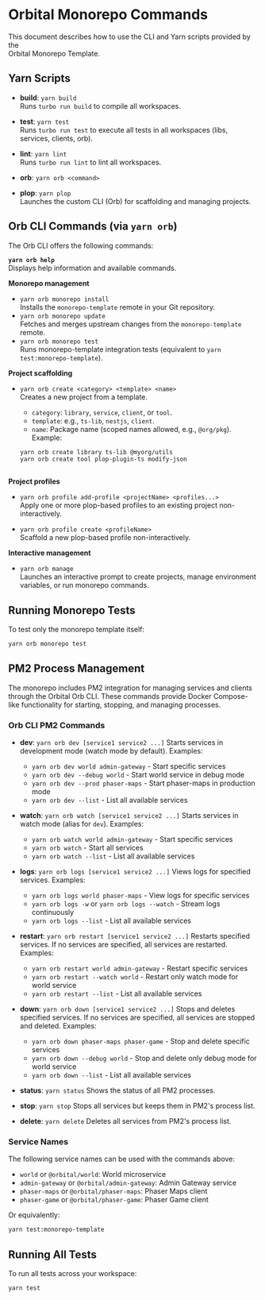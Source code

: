 # Orbital Monorepo Commands

This document describes how to use the CLI and Yarn scripts provided by the  
Orbital Monorepo Template.

## Yarn Scripts

- **build**: `yarn build`  
  Runs `turbo run build` to compile all workspaces.

- **test**: `yarn test`  
  Runs `turbo run test` to execute all tests in all workspaces (libs, services, clients, orb).

- **lint**: `yarn lint`  
  Runs `turbo run lint` to lint all workspaces.

- **orb**: `yarn orb <command>`
- **plop**: `yarn plop`  
  Launches the custom CLI (Orb) for scaffolding and managing projects.

## Orb CLI Commands (via `yarn orb`)

The Orb CLI offers the following commands:

**`yarn orb help`**  
 Displays help information and available commands.

**Monorepo management**

- `yarn orb monorepo install`  
  Installs the `monorepo-template` remote in your Git repository.
- `yarn orb monorepo update`  
  Fetches and merges upstream changes from the `monorepo-template` remote.
- `yarn orb monorepo test`  
  Runs monorepo-template integration tests (equivalent to `yarn test:monorepo-template`).

**Project scaffolding**

- `yarn orb create <category> <template> <name>`  
  Creates a new project from a template.

  - `category`: `library`, `service`, `client`, or `tool`.
  - `template`: e.g., `ts-lib`, `nestjs`, `client`.
  - `name`: Package name (scoped names allowed, e.g., `@org/pkg`).
    Example:

  ```bash
  yarn orb create library ts-lib @myorg/utils
  yarn orb create tool plop-plugin-ts modify-json
  ```

  ```

  ```

**Project profiles**

- `yarn orb profile add-profile <projectName> <profiles...>`  
  Apply one or more plop-based profiles to an existing project non-interactively.

- `yarn orb profile create <profileName>`  
  Scaffold a new plop-based profile non-interactively.

**Interactive management**

- `yarn orb manage`  
  Launches an interactive prompt to create projects, manage environment variables, or run monorepo commands.

## Running Monorepo Tests

To test only the monorepo template itself:

```bash
yarn orb monorepo test
```

## PM2 Process Management

The monorepo includes PM2 integration for managing services and clients through the Orbital Orb CLI. These commands provide Docker Compose-like functionality for starting, stopping, and managing processes.

### Orb CLI PM2 Commands

- **dev**: `yarn orb dev [service1 service2 ...]`
  Starts services in development mode (watch mode by default).
  Examples:

  - `yarn orb dev world admin-gateway` - Start specific services
  - `yarn orb dev --debug world` - Start world service in debug mode
  - `yarn orb dev --prod phaser-maps` - Start phaser-maps in production mode
  - `yarn orb dev --list` - List all available services

- **watch**: `yarn orb watch [service1 service2 ...]`
  Starts services in watch mode (alias for `dev`).
  Examples:

  - `yarn orb watch world admin-gateway` - Start specific services
  - `yarn orb watch` - Start all services
  - `yarn orb watch --list` - List all available services

- **logs**: `yarn orb logs [service1 service2 ...]`
  Views logs for specified services.
  Examples:

  - `yarn orb logs world phaser-maps` - View logs for specific services
  - `yarn orb logs -w` or `yarn orb logs --watch` - Stream logs continuously
  - `yarn orb logs --list` - List all available services

- **restart**: `yarn orb restart [service1 service2 ...]`
  Restarts specified services. If no services are specified, all services are restarted.
  Examples:

  - `yarn orb restart world admin-gateway` - Restart specific services
  - `yarn orb restart --watch world` - Restart only watch mode for world service
  - `yarn orb restart --list` - List all available services

- **down**: `yarn orb down [service1 service2 ...]`
  Stops and deletes specified services. If no services are specified, all services are stopped and deleted.
  Examples:

  - `yarn orb down phaser-maps phaser-game` - Stop and delete specific services
  - `yarn orb down --debug world` - Stop and delete only debug mode for world service
  - `yarn orb down --list` - List all available services

- **status**: `yarn status`
  Shows the status of all PM2 processes.

- **stop**: `yarn stop`
  Stops all services but keeps them in PM2's process list.

- **delete**: `yarn delete`
  Deletes all services from PM2's process list.

### Service Names

The following service names can be used with the commands above:

- `world` or `@orbital/world`: World microservice
- `admin-gateway` or `@orbital/admin-gateway`: Admin Gateway service
- `phaser-maps` or `@orbital/phaser-maps`: Phaser Maps client
- `phaser-game` or `@orbital/phaser-game`: Phaser Game client

Or equivalently:

```bash
yarn test:monorepo-template
```

## Running All Tests

To run all tests across your workspace:

```bash
yarn test
```
